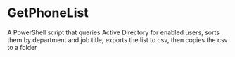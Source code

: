 # GetPhoneList
A PowerShell script that queries Active Directory for enabled users, sorts them by department and job title, exports the list to csv, then copies the csv to a folder
